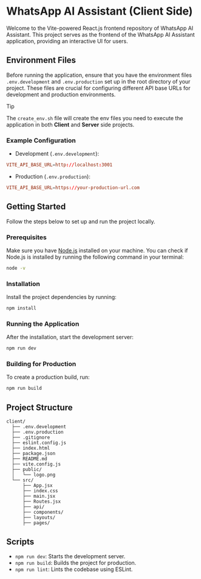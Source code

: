 # WhatsApp AI Assistant (Client Side)

Welcome to the Vite-powered React.js frontend repository of WhatsApp AI Assistant. This project serves as the frontend of the WhatsApp AI Assistant application, providing an interactive UI for users.

## Environment Files

Before running the application, ensure that you have the environment files `.env.development` and `.env.production` set up in the root directory of your project. These files are crucial for configuring different API base URLs for development and production environments.

> [!TIP]
> The `create_env.sh` file will create the env files you need to execute the application in both **Client** and **Server** side projects.

### Example Configuration

- Development (`.env.development`):

```conf
VITE_API_BASE_URL=http://localhost:3001
```

- Production (`.env.production`):

```conf
VITE_API_BASE_URL=https://your-production-url.com
```

## Getting Started

Follow the steps below to set up and run the project locally.

### Prerequisites

Make sure you have [Node.js](https://nodejs.org/en) installed on your machine. You can check if Node.js is installed by running the following command in your terminal:

```sh
node -v
```

### Installation

Install the project dependencies by running:

```sh
npm install
```

### Running the Application

After the installation, start the development server:

```sh
npm run dev
```

### Building for Production

To create a production build, run:

```sh
npm run build
```

## Project Structure

```
client/
  ├── .env.development
  ├── .env.production
  ├── .gitignore
  ├── eslint.config.js
  ├── index.html
  ├── package.json
  ├── README.md
  ├── vite.config.js
  ├── public/
  │   └── logo.png
  └── src/
      ├── App.jsx
      ├── index.css
      ├── main.jsx
      ├── Routes.jsx
      ├── api/
      ├── components/
      ├── layouts/
      ├── pages/
```

## Scripts

- `npm run dev`: Starts the development server.
- `npm run build`: Builds the project for production.
- `npm run lint`: Lints the codebase using ESLint.
